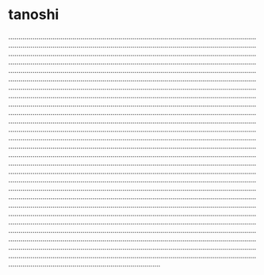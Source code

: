 # tanoshi
................................................................................................................................................................................................................................................................................................................................................................................................................................................................................................................................................................................................................................................................................................................................................................................................................................................................................................................................................................................................................................................................................................................................................................................................................................................................................................................................................................................................................................................................................................................................................................................................................................................................................................................................................................................................................................................................................................................................................................................................................................................................................................................................................................................................................................................................................................................................................................................................................................................................................................................................................................................................................................................................................................................................................................................................................................................................................................................................................................................................................................................................................................................................................................................................................................................................................................................................................................................................................................................................................................................................................................